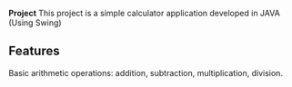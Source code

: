 **Project**
This project is a simple calculator application developed in JAVA (Using Swing)

## Features

Basic arithmetic operations: addition, subtraction, multiplication, division.

